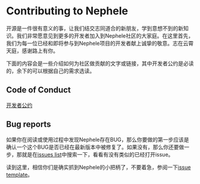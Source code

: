 
Contributing to Nephele
=============================

开源是一件很有意义的事，让我们结交志同道合的新朋友，学到意想不到的新知识。我们非常愿意见到更多的开发者加入到Nephele社区的大家庭。在这里首先，我们为每一位已经和即将参与到Nephele项目的开发者献上诚挚的敬意。志在云霄天庭，感谢路上有你。

下面的内容会是一些介绍如何为社区做贡献的文字或链接，其中开发者公约是必读的，余下的可以根据自己的需求选读。

Code of Conduct
-----------
[开发者公约](https://github.com/ctripcorp/nephele/blob/master/CODE_OF_CONDUCT.md)

Bug reports
-----------
如果你在阅读或使用过程中发现Nephele存在BUG，那么你要做的第一步应该是确认一个这个BUG是否已经在最新版本中被修复了。如果没有，那么你还要做一步，那就是在[issues list](https://github.com/ctripcorp/nephele/issues)中搜索一下，看看有没有类似的已经打开issue。

读到这里，相信你们是确实抓到Nephele的小把柄了，不要着急，参阅一下[issue template](https://github.com/ctripcorp/nephele/blob/master/ISSUE_TEMPLATE.md)。
